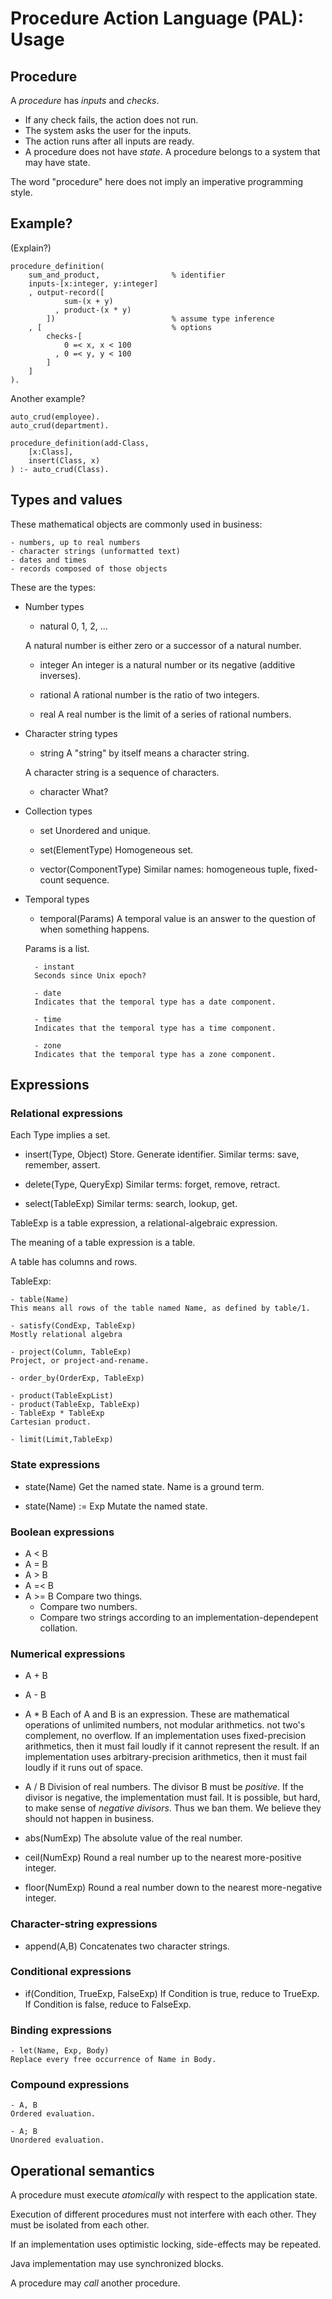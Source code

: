# Procedure Action Language (PAL): Usage

## Procedure

A _procedure_ has _inputs_ and _checks_.

- If any check fails, the action does not run.
- The system asks the user for the inputs.
- The action runs after all inputs are ready.
- A procedure does not have _state_.
A procedure belongs to a system that may have state.

The word "procedure" here does not imply an imperative programming style.

## Example?

(Explain?)

```
procedure_definition(
    sum_and_product,                % identifier
    inputs-[x:integer, y:integer]
    , output-record([
            sum-(x + y)
          , product-(x * y)
        ])                          % assume type inference
    , [                             % options
        checks-[
            0 =< x, x < 100
          , 0 =< y, y < 100
        ]
    ]
).
```

Another example?

```
auto_crud(employee).
auto_crud(department).

procedure_definition(add-Class,
    [x:Class],
    insert(Class, x)
) :- auto_crud(Class).
```

## Types and values

These mathematical objects are commonly used in business:

    - numbers, up to real numbers
    - character strings (unformatted text)
    - dates and times
    - records composed of those objects

These are the types:

- Number types

    - natural
    0, 1, 2, ...

    A natural number is either zero or a successor of a natural number.

    - integer
    An integer is a natural number or its negative (additive inverses).

    - rational
    A rational number is the ratio of two integers.

    - real
    A real number is the limit of a series of rational numbers.

- Character string types

    - string
    A "string" by itself means a character string.

    A character string is a sequence of characters.

    - character
    What?

- Collection types

    - set
    Unordered and unique.

    - set(ElementType)
    Homogeneous set.

    - vector(ComponentType)
    Similar names: homogeneous tuple, fixed-count sequence.

- Temporal types

    - temporal(Params)
    A temporal value is an answer to the question of when something happens.

    Params is a list.

        - instant
        Seconds since Unix epoch?

        - date
        Indicates that the temporal type has a date component.

        - time
        Indicates that the temporal type has a time component.

        - zone
        Indicates that the temporal type has a zone component.

## Expressions

### Relational expressions

Each Type implies a set.

- insert(Type, Object)
Store.
Generate identifier.
Similar terms: save, remember, assert.

- delete(Type, QueryExp)
Similar terms: forget, remove, retract.

- select(TableExp)
Similar terms: search, lookup, get.

TableExp is a table expression, a relational-algebraic expression.

The meaning of a table expression is a table.

A table has columns and rows.

TableExp:

    - table(Name)
    This means all rows of the table named Name, as defined by table/1.

    - satisfy(CondExp, TableExp)
    Mostly relational algebra

    - project(Column, TableExp)
    Project, or project-and-rename.

    - order_by(OrderExp, TableExp)

    - product(TableExpList)
    - product(TableExp, TableExp)
    - TableExp * TableExp
    Cartesian product.

    - limit(Limit,TableExp)

### State expressions

- state(Name)
Get the named state.
Name is a ground term.

- state(Name) := Exp
Mutate the named state.

### Boolean expressions

- A < B
- A = B
- A > B
- A =< B
- A >= B
Compare two things.
    - Compare two numbers.
    - Compare two strings according to an implementation-dependepent collation.

### Numerical expressions

- A + B
- A - B
- A * B
Each of A and B is an expression.
These are mathematical operations of unlimited numbers,
not modular arithmetics. not two's complement, no overflow.
If an implementation uses fixed-precision arithmetics,
then it must fail loudly if it cannot represent the result.
If an implementation uses arbitrary-precision arithmetics,
then it must fail loudly if it runs out of space.

- A / B
Division of real numbers.
The divisor B must be _positive_.
If the divisor is negative, the implementation must fail.
It is possible, but hard, to make sense of _negative divisors_.
Thus we ban them.
We believe they should not happen in business.

- abs(NumExp)
The absolute value of the real number.

- ceil(NumExp)
Round a real number up to the nearest more-positive integer.

- floor(NumExp)
Round a real number down to the nearest more-negative integer.

### Character-string expressions

- append(A,B)
Concatenates two character strings.

### Conditional expressions

- if(Condition, TrueExp, FalseExp)
If Condition is true, reduce to TrueExp.
If Condition is false, reduce to FalseExp.

### Binding expressions

    - let(Name, Exp, Body)
    Replace every free occurrence of Name in Body.

### Compound expressions

    - A, B
    Ordered evaluation.

    - A; B
    Unordered evaluation.

## Operational semantics

A procedure must execute _atomically_ with respect to the application state.

Execution of different procedures must not interfere with each other.
They must be isolated from each other.

If an implementation uses optimistic locking,
side-effects may be repeated.

Java implementation may use synchronized blocks.

A procedure may _call_ another procedure.
